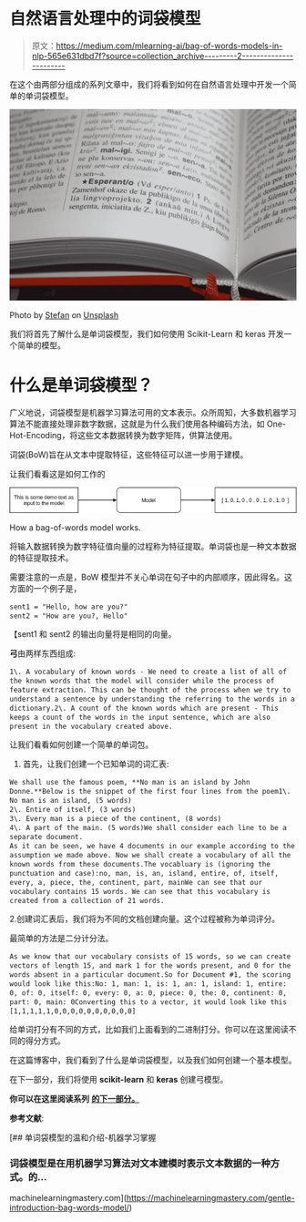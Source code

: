 # 自然语言处理中的词袋模型

> 原文：<https://medium.com/mlearning-ai/bag-of-words-models-in-nlp-565e631dbd7f?source=collection_archive---------2----------------------->

在这个由两部分组成的系列文章中，我们将看到如何在自然语言处理中开发一个简单的单词袋模型。

![](img/96e4e94ac2d9b59d8e5ada7420bb3b3b.png)

Photo by [Stefan](https://unsplash.com/@stergro?utm_source=medium&utm_medium=referral) on [Unsplash](https://unsplash.com?utm_source=medium&utm_medium=referral)

我们将首先了解什么是单词袋模型，我们如何使用 Scikit-Learn 和 keras 开发一个简单的模型。

# 什么是单词袋模型？

广义地说，词袋模型是机器学习算法可用的文本表示。众所周知，大多数机器学习算法不能直接处理非数字数据，这就是为什么我们使用各种编码方法，如 One-Hot-Encoding，将这些文本数据转换为数字矩阵，供算法使用。

词袋(BoW)旨在从文本中提取特征，这些特征可以进一步用于建模。

让我们看看这是如何工作的

![](img/b9bad102a9279706b2f4bbeca497e441.png)

How a bag-of-words model works.

将输入数据转换为数字特征值向量的过程称为特征提取。单词袋也是一种文本数据的特征提取技术。

需要注意的一点是，BoW 模型并不关心单词在句子中的内部顺序，因此得名。这方面的一个例子是，

```
sent1 = "Hello, how are you?"
sent2 = "How are you?, Hello"
```

【sent1 和 sent2 的输出向量将是相同的向量。

**弓**由两样东西组成:

```
1\. A vocabulary of known words - We need to create a list of all of the known words that the model will consider while the process of feature extraction. This can be thought of the process when we try to understand a sentence by understanding the referring to the words in a dictionary.2\. A count of the known words which are present - This keeps a count of the words in the input sentence, which are also present in the vocabulary created above.
```

让我们看看如何创建一个简单的单词包。

1.  首先，让我们创建一个已知单词的词汇表:

```
We shall use the famous poem, **No man is an island by John Donne.**Below is the snippet of the first four lines from the poem1\. No man is an island, (5 words)
2\. Entire of itself, (3 words)
3\. Every man is a piece of the continent, (8 words)
4\. A part of the main. (5 words)We shall consider each line to be a separate document. 
As it can be seen, we have 4 documents in our example according to the assumption we made above. Now we shall create a vocabulary of all the known words from these documents.The vocabluary is (ignoring the punctuation and case):no, man, is, an, island, entire, of, itself, every, a, piece, the, continent, part, mainWe can see that our vocabulary contains 15 words. We can see that this vocabulary is created from a collection of 21 words. 
```

2.创建词汇表后，我们将为不同的文档创建向量。这个过程被称为单词评分。

最简单的方法是二分计分法。

```
As we know that our vocabulary consists of 15 words, so we can create vectors of length 15, and mark 1 for the words present, and 0 for the words absent in a particular document.So for Document #1, the scoring would look like this:No: 1, man: 1, is: 1, an: 1, island: 1, entire: 0, of: 0, itself: 0, every: 0, a: 0, piece: 0, the: 0, continent: 0, part: 0, main: 0Converting this to a vector, it would look like this
[1,1,1,1,1,0,0,0,0,0,0,0,0,0,0]
```

给单词打分有不同的方式，比如我们上面看到的二进制打分。你可以在这里阅读不同的得分方式。

在这篇博客中，我们看到了什么是单词袋模型，以及我们如何创建一个基本模型。

在下一部分，我们将使用 **scikit-learn** 和 **keras** 创建弓模型。

**你可以在这里阅读系列** [**的下一部分。**](https://priyansh-kedia.medium.com/create-simple-bag-of-words-models-78b19578246)

**参考文献**:

[](https://machinelearningmastery.com/gentle-introduction-bag-words-model/) [## 单词袋模型的温和介绍-机器学习掌握

### 词袋模型是在用机器学习算法对文本建模时表示文本数据的一种方式。的…

machinelearningmastery.com](https://machinelearningmastery.com/gentle-introduction-bag-words-model/)